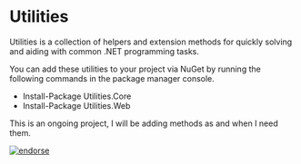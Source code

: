 Utilities
=========

Utilities is a collection of helpers and extension methods for quickly solving and aiding with common .NET programming tasks.

You can add these utilities to your project via NuGet by running the following commands in the package manager console. 

- Install-Package Utilities.Core
- Install-Package Utilities.Web

This is an ongoing project, I will be adding methods as and when I need them.

[![endorse](https://api.coderwall.com/djmelonz/endorsecount.png)](https://coderwall.com/djmelonz)
